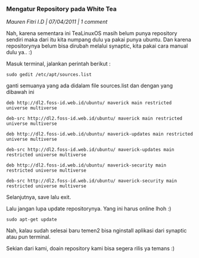 ### **Mengatur Repository pada White Tea**
_Mauren Fitri I.D | 07/04/2011 | 1 comment_

Nah, karena sementara ini TeaLinuxOS masih belum punya repository sendiri maka dari itu kita numpang dulu ya pakai punya ubuntu. Dan karena repositorynya belum bisa dirubah melalui synaptic, kita pakai cara manual dulu ya.. :)

Masuk terminal, jalankan perintah berikut :
```
sudo gedit /etc/apt/sources.list
```
ganti semuanya yang ada didalam file sources.list dan dengan yang dibawah ini
```
deb http://dl2.foss-id.web.id/ubuntu/ maverick main restricted universe multiverse

deb-src http://dl2.foss-id.web.id/ubuntu/ maverick main restricted universe multiverse

deb http://dl2.foss-id.web.id/ubuntu/ maverick-updates main restricted universe multiverse

deb-src http://dl2.foss-id.web.id/ubuntu/ maverick-updates main restricted universe multiverse

deb http://dl2.foss-id.web.id/ubuntu/ maverick-security main restricted universe multiverse

deb-src http://dl2.foss-id.web.id/ubuntu/ maverick-security main restricted universe multiverse
```

Selanjutnya, save lalu exit.

Lalu jangan lupa update repositorynya. Yang ini harus online lhoh :)
```
sudo apt-get update
```

Nah, kalau sudah selesai baru temen2 bisa nginstall aplikasi dari synaptic atau pun terminal.

Sekian dari kami, doain repository kami bisa segera rilis ya temans :)